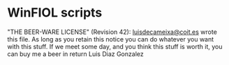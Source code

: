 # WinFIOL scripts


"THE BEER-WARE LICENSE" (Revision 42):
<luisdecameixa@coit.es> wrote this file. As long as you retain this notice you
can do whatever you want with this stuff. If we meet some day, and you think
this stuff is worth it, you can buy me a beer in return Luis Diaz Gonzalez
